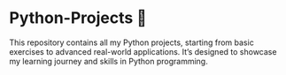 # Python-Projects 🚀
This repository contains all my Python projects, starting from basic exercises to advanced real-world applications. It’s designed to showcase my learning journey and skills in Python programming.
